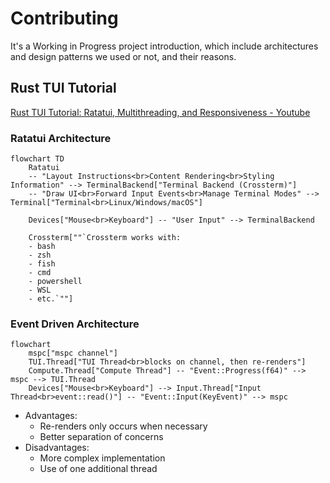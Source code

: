 # Contributing

It's a Working in Progress project introduction, which include architectures and design patterns we used or not, and their reasons.

## Rust TUI Tutorial

[Rust TUI Tutorial: Ratatui, Multithreading, and Responsiveness - Youtube](https://www.youtube.com/watch?v=awX7DUp-r14)

### Ratatui Architecture

```mermaid
flowchart TD
    Ratatui
    -- "Layout Instructions<br>Content Rendering<br>Styling Information" --> TerminalBackend["Terminal Backend (Crossterm)"]
    -- "Draw UI<br>Forward Input Events<br>Manage Terminal Modes" --> Terminal["Terminal<br>Linux/Windows/macOS"]

    Devices["Mouse<br>Keyboard"] -- "User Input" --> TerminalBackend

    Crossterm[""`Crossterm works with:
    - bash
    - zsh
    - fish
    - cmd
    - powershell
    - WSL
    - etc.`""]
```

### Event Driven Architecture

```mermaid
flowchart
    mspc["mspc channel"]
    TUI.Thread["TUI Thread<br>blocks on channel, then re-renders"]
    Compute.Thread["Compute Thread"] -- "Event::Progress(f64)" --> mspc --> TUI.Thread
    Devices["Mouse<br>Keyboard"] --> Input.Thread["Input Thread<br>event::read()"] -- "Event::Input(KeyEvent)" --> mspc
```

- Advantages:
  - Re-renders only occurs when necessary
  - Better separation of concerns
- Disadvantages:
  - More complex implementation
  - Use of one additional thread
